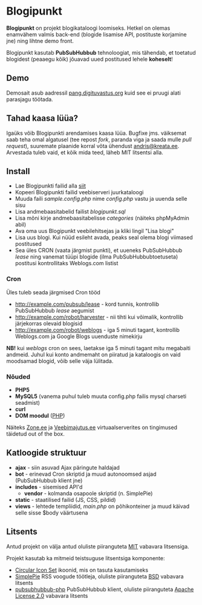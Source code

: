 # Blogipunkt

**Blogipunkt** on projekt blogikataloogi loomiseks. Hetkel on olemas enamvähem valmis back-end (blogide lisamise API, postituste korjamine jne) ning lihtne demo front.

Blogipunkt kasutab **PubSubHubbub** tehnoloogiat, mis tähendab, et toetatud blogidest (peaaegu kõik) jõuavad uued postitused lehele **koheselt**!

## Demo

Demosait asub aadressil [pang.digituvastus.org](http://pang.digituvastus.org) kuid see ei pruugi alati parasjagu töötada.

## Tahad kaasa lüüa?

Igaüks võib Blogipunkti arendamises kaasa lüüa. Bugfixe jms. väiksemat saab teha omal algatusel (tee repost *fork*, paranda viga ja saada mulle *pull request*), suuremate plaanide korral võta ühendust [andris@kreata.ee](mailto:andris@kreata.ee). Arvestada tuleb vaid, et kõik mida teed, läheb MIT litsentsi alla.

## Install

  * Lae Blogipunkti failid alla [siit](https://github.com/andris9/blogipunkt/zipball/master)
  * Kopeeri Blogipunkti failid veebiserveri juurkataloogi
  * Muuda faili *sample.config.php* nime *config.php* vastu ja uuenda selle sisu
  * Lisa andmebaasitabelid failist *blogipunkt.sql*
  * Lisa mõni kirje andmebaasitabelisse *categories* (näiteks phpMyAdmin abil)
  * Ava oma uus Blogipunkt veebilehitsejas ja kliki lingil "Lisa blogi"
  * Lisa uus blogi. Kui nüüd esileht avada, peaks seal olema blogi viimased postitused
  * Sea üles CRON (vaata järgmist punkti), et uueneks PubSubHubbub *lease* ning vanemat tüüpi blogide (ilma PubSubHubbubtoetuseta) postitusi kontrollitaks Weblogs.com listist

### Cron

Üles tuleb seada järgmised Cron tööd

  * http://example.com/pubsub/lease - kord tunnis, kontrollib PubSubHubbub *lease* aegumist    
  * http://example.com/robot/harvester - nii tihti kui võimalik, kontrollib järjekorras olevaid blogisid
  * http://example.com/robot/weblogs - iga 5 minuti tagant, kontrollib Weblogs.com ja Google Blogs uuenduste nimekirju
  
**NB!** kui *weblogs* cron on sees, laetakse iga 5 minuti tagant mitu megabaiti andmeid. Juhul kui konto
andmemaht on piiratud ja kataloogis on vaid moodsamad blogid, võib selle väja lülitada.
  
### Nõuded

  * **PHP5**
  * **MySQL5** (vanema puhul tuleb muuta config.php failis mysql charseti seadmist)
  * **curl**
  * **DOM moodul** ([PHP](http://www.php.net/manual/en/book.dom.php))

Näiteks [Zone.ee](http://www.zone.ee) ja [Veebimajutus.ee](http://www.veebimajutus.ee) virtuaalserverites on tingimused täidetud out of the box.


## Katloogide struktuur

  * **ajax** - siin asuvad Ajax päringute haldajad
  * **bot** - erinevad Cron skriptid ja muud autonoomsed asjad (PubSubHubbub klient jne)
  * **includes** - sisemised API'd
    * **vendor** - kolmanda osapoole skriptid (n. SimplePie)
  * **static** - staatilised failid (JS, CSS, pildid)
  * **views** - lehtede templiidid, *main.php* on põhikonteiner ja muud käivad selle sisse $body väärtusena

## Litsents

Antud projekt on välja antud oluliste piiranguteta [MIT](/andris9/blogipunkt/blob/master/LICENSE) vabavara litsensiga.

Projekt kasutab ka mitmeid teistsuguse litsentsiga komponente:

  * [Circular Icon Set](http://prothemedesign.com/circular-icons/) ikoonid, mis on tasuta kasutamiseks
  * [SimplePie](http://simplepie.org/) RSS voogude töötleja, oluliste piiranguteta [BSD](http://www.opensource.org/licenses/bsd-license.php) vabavara litsents
  * [pubsubhubbub-php](http://code.google.com/p/pubsubhubbub-php/) PubSubHubbub klient, oluliste piiranguteta [Apache License 2.0](http://www.opensource.org/licenses/apache2.0) vabavara litsents